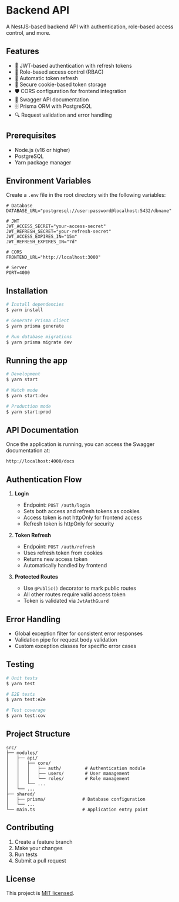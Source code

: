 # Backend API

A NestJS-based backend API with authentication, role-based access control, and more.

## Features

- 🔐 JWT-based authentication with refresh tokens
- 👥 Role-based access control (RBAC)
- 🔄 Automatic token refresh
- 🍪 Secure cookie-based token storage
- 🛡️ CORS configuration for frontend integration
- 📝 Swagger API documentation
- 🗄️ Prisma ORM with PostgreSQL
- 🔍 Request validation and error handling

## Prerequisites

- Node.js (v16 or higher)
- PostgreSQL
- Yarn package manager

## Environment Variables

Create a `.env` file in the root directory with the following variables:

```env
# Database
DATABASE_URL="postgresql://user:password@localhost:5432/dbname"

# JWT
JWT_ACCESS_SECRET="your-access-secret"
JWT_REFRESH_SECRET="your-refresh-secret"
JWT_ACCESS_EXPIRES_IN="15m"
JWT_REFRESH_EXPIRES_IN="7d"

# CORS
FRONTEND_URL="http://localhost:3000"

# Server
PORT=4000
```

## Installation

```bash
# Install dependencies
$ yarn install

# Generate Prisma client
$ yarn prisma generate

# Run database migrations
$ yarn prisma migrate dev
```

## Running the app

```bash
# Development
$ yarn start

# Watch mode
$ yarn start:dev

# Production mode
$ yarn start:prod
```

## API Documentation

Once the application is running, you can access the Swagger documentation at:

```
http://localhost:4000/docs
```

## Authentication Flow

1. **Login**

   - Endpoint: `POST /auth/login`
   - Sets both access and refresh tokens as cookies
   - Access token is not httpOnly for frontend access
   - Refresh token is httpOnly for security

2. **Token Refresh**

   - Endpoint: `POST /auth/refresh`
   - Uses refresh token from cookies
   - Returns new access token
   - Automatically handled by frontend

3. **Protected Routes**
   - Use `@Public()` decorator to mark public routes
   - All other routes require valid access token
   - Token is validated via `JwtAuthGuard`

## Error Handling

- Global exception filter for consistent error responses
- Validation pipe for request body validation
- Custom exception classes for specific error cases

## Testing

```bash
# Unit tests
$ yarn test

# E2E tests
$ yarn test:e2e

# Test coverage
$ yarn test:cov
```

## Project Structure

```
src/
├── modules/
│   ├── api/
│   │   ├── core/
│   │   │   ├── auth/         # Authentication module
│   │   │   ├── users/        # User management
│   │   │   └── roles/        # Role management
│   │   └── ...
│   └── ...
├── shared/
│   ├── prisma/              # Database configuration
│   └── ...
└── main.ts                  # Application entry point
```

## Contributing

1. Create a feature branch
2. Make your changes
3. Run tests
4. Submit a pull request

## License

This project is [MIT licensed](LICENSE).
